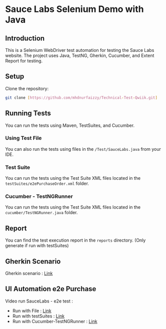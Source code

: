 # Sauce Labs Selenium Demo with Java

## Introduction
This is a Selenium WebDriver test automation for testing the Sauce Labs website. The project uses Java, TestNG, Gherkin, Cucumber, and Extent Report for testing.

## Setup
Clone the repository:
   ```sh
   git clone [https://github.com/mhdnurfaizzy/Technical-Test-Qwiik.git]
   ```

## Running Tests
You can run the tests using Maven, TestSuites, and Cucumber.

### Using Test File
You can also run the tests using files in the `/Test/SauceLabs.java` from your IDE.

### Test Suite
You can run the tests using the Test Suite XML files located in the `testSuites/e2ePurchaseOrder.xml` folder.

### Cucumber - TestNGRunner
You can run the tests using the Test Suite XML files located in the `cucumber/TestNGRunner.java` folder.

## Report
You can find the test execution report in the `reports` directory. (Only generate if run with testSuites)

## Gherkin Scenario
Gherkin scenario : [Link](https://github.com/mhdnurfaizzy/Technical-Test-Qwiik/tree/main/QwiikSelenium/src/test/java/cucumber)

## UI Automation e2e Purchase
Video run SauceLabs - e2e test : 
- Run with File : [Link](https://drive.google.com/file/d/1P2c8TRTLqNqh7UmPq9MbkWDOLxeYwUwS/view?usp=sharing)
- Run with testSuites : [Link](https://drive.google.com/file/d/1kHDShOwyDDNEBTRmCc7zN_1y_LvJPc_n/view?usp=sharing)
- Run with Cucumber-TestNGRunner : [Link](https://drive.google.com/file/d/1vqQ28R9YdzAK57hbMORvFDHE4F1RL-vI/view?usp=sharing)


